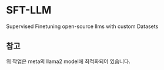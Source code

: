 # SFT-LLM
Supervised Finetuning open-source llms with custom Datasets

## 참고
위 작업은 meta의 llama2 model에 최적화되어 있습니다. 
